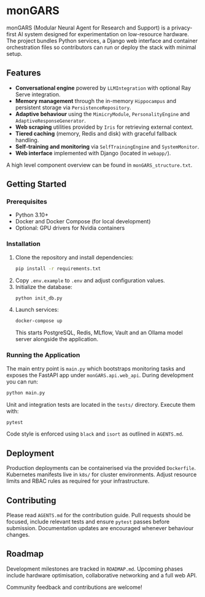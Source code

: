 # monGARS

monGARS (Modular Neural Agent for Research and Support) is a privacy-first AI system designed for experimentation on low-resource hardware. The project bundles Python services, a Django web interface and container orchestration files so contributors can run or deploy the stack with minimal setup.

## Features

- **Conversational engine** powered by `LLMIntegration` with optional Ray Serve integration.
- **Memory management** through the in-memory `Hippocampus` and persistent storage via `PersistenceRepository`.
- **Adaptive behaviour** using the `MimicryModule`, `PersonalityEngine` and `AdaptiveResponseGenerator`.
- **Web scraping** utilities provided by `Iris` for retrieving external context.
- **Tiered caching** (memory, Redis and disk) with graceful fallback handling.
- **Self‑training and monitoring** via `SelfTrainingEngine` and `SystemMonitor`.
- **Web interface** implemented with Django (located in `webapp/`).

A high level component overview can be found in `monGARS_structure.txt`.

## Getting Started

### Prerequisites

- Python 3.10+
- Docker and Docker Compose (for local development)
- Optional: GPU drivers for Nvidia containers

### Installation

1. Clone the repository and install dependencies:
   ```bash
   pip install -r requirements.txt
   ```
2. Copy `.env.example` to `.env` and adjust configuration values.
3. Initialize the database:
   ```bash
   python init_db.py
   ```
4. Launch services:
   ```bash
   docker-compose up
   ```
   This starts PostgreSQL, Redis, MLflow, Vault and an Ollama model server alongside the application.

### Running the Application

The main entry point is `main.py` which bootstraps monitoring tasks and exposes the FastAPI app under `monGARS.api.web_api`. During development you can run:

```bash
python main.py
```

Unit and integration tests are located in the `tests/` directory. Execute them with:

```bash
pytest
```

Code style is enforced using `black` and `isort` as outlined in `AGENTS.md`.

## Deployment

Production deployments can be containerised via the provided `Dockerfile`. Kubernetes manifests live in `k8s/` for cluster environments. Adjust resource limits and RBAC rules as required for your infrastructure.

## Contributing

Please read `AGENTS.md` for the contribution guide. Pull requests should be focused, include relevant tests and ensure `pytest` passes before submission. Documentation updates are encouraged whenever behaviour changes.

## Roadmap

Development milestones are tracked in `ROADMAP.md`. Upcoming phases include hardware optimisation, collaborative networking and a full web API.

Community feedback and contributions are welcome!
